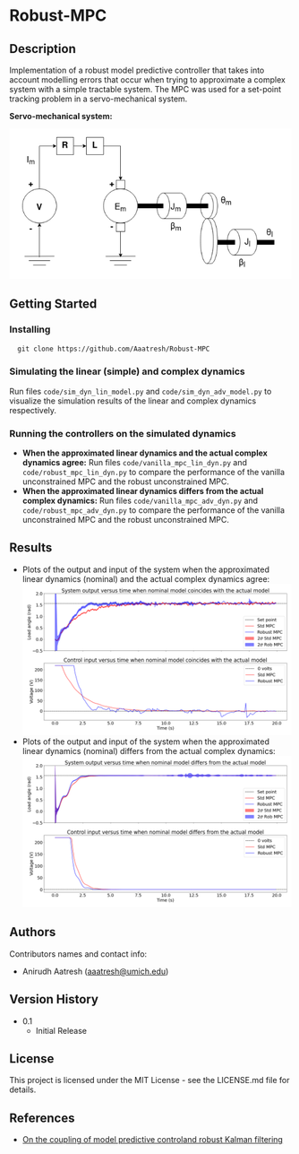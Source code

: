 # Robust-MPC

## Description
Implementation of a robust model predictive controller that takes into account modelling errors that occur when trying to approximate a complex system with a simple tractable system. The MPC was used for a set-point tracking problem in a servo-mechanical system.

**Servo-mechanical system:**

![](./images/servo_mech_system.drawio.png)

  
## Getting Started

### Installing
```
  git clone https://github.com/Aaatresh/Robust-MPC
```

### Simulating the linear (simple) and complex dynamics
Run files ```code/sim_dyn_lin_model.py``` and ```code/sim_dyn_adv_model.py``` to visualize the simulation results of the linear and complex dynamics respectively.

### Running the controllers on the simulated dynamics
- **When the approximated linear dynamics and the actual complex dynamics agree:** Run files ```code/vanilla_mpc_lin_dyn.py``` and ```code/robust_mpc_lin_dyn.py``` to compare the performance of the vanilla unconstrained MPC and the robust unconstrained MPC.
- **When the approximated linear dynamics differs from the actual complex dynamics:** Run files ```code/vanilla_mpc_adv_dyn.py``` and ```code/robust_mpc_adv_dyn.py``` to compare the performance of the vanilla unconstrained MPC and the robust unconstrained MPC.

## Results
- Plots of the output and input of the system when the approximated linear dynamics (nominal) and the actual complex dynamics agree:
![](./images/exp1_y_and_u.png)
- Plots of the output and input of the system when the approximated linear dynamics (nominal) differs from the actual complex dynamics:
![](./images/exp2_y_and_u.png)


## Authors
Contributors names and contact info:
* Anirudh Aatresh (aaatresh@umich.edu)  

## Version History
* 0.1
    * Initial Release

## License
This project is licensed under the MIT License - see the LICENSE.md file for details.

## References
* [On the coupling of model predictive controland robust Kalman filtering](https://ietresearch.onlinelibrary.wiley.com/doi/epdf/10.1049/iet-cta.2017.1074)
